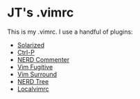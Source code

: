 JT's .vimrc
===========

This is my .vimrc. I use a handful of plugins:

* [Solarized](https://github.com/altercation/vim-colors-solarized)
* [Ctrl-P](https://github.com/kien/ctrlp.vim)
* [NERD Commenter](https://github.com/scrooloose/nerdcommenter)
* [Vim Fugitive](https://github.com/tpope/vim-fugitive)
* [Vim Surround](https://github.com/tpope/vim-surround)
* [NERD Tree](https://github.com/scrooloose/nerdtree)
* [Localvimrc](https://github.com/embear/vim-localvimrc)
